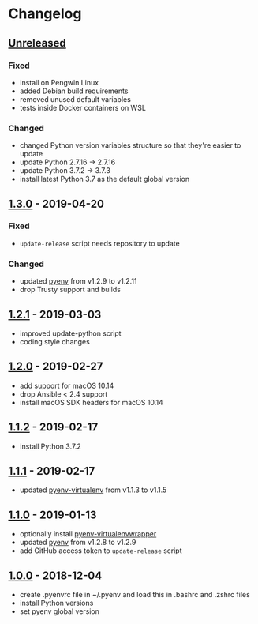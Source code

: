 # Changelog

## [Unreleased]

### Fixed

* install on Pengwin Linux
* added Debian build requirements
* removed unused default variables
* tests inside Docker containers on WSL

### Changed

* changed Python version variables structure so that they're easier to update
* update Python 2.7.16 -> 2.7.16
* update Python 3.7.2 -> 3.7.3
* install latest Python 3.7 as the default global version

## [1.3.0] - 2019-04-20

### Fixed

* `update-release` script needs repository to update

### Changed

* updated [pyenv] from v1.2.9 to v1.2.11
* drop Trusty support and builds

## [1.2.1] - 2019-03-03

* improved update-python script
* coding style changes

## [1.2.0] - 2019-02-27

* add support for macOS 10.14
* drop Ansible < 2.4 support
* install macOS SDK headers for macOS 10.14

## [1.1.2] - 2019-02-17

* install Python 3.7.2

## [1.1.1] - 2019-02-17

* updated [pyenv-virtualenv] from v1.1.3 to v1.1.5

[pyenv-virtualenv]: https://github.com/pyenv/pyenv-virtualenv

## [1.1.0] - 2019-01-13

* optionally install [pyenv-virtualenvwrapper]
* updated [pyenv] from v1.2.8 to v1.2.9
* add GitHub access token to `update-release` script

[pyenv]: https://github.com/pyenv/pyenv
[pyenv-virtualenvwrapper]: https://github.com/pyenv/pyenv-virtualenvwrapper

## [1.0.0] - 2018-12-04

* create .pyenvrc file in ~/.pyenv and load this in .bashrc and .zshrc files
* install Python versions
* set pyenv global version

[Unreleased]: https://github.com/markosamuli/ansible-pyenv/commits/develop
[1.3.0]: https://github.com/markosamuli/ansible-pyenv/releases/tag/v1.3.0
[1.2.1]: https://github.com/markosamuli/ansible-pyenv/releases/tag/v1.2.1
[1.2.0]: https://github.com/markosamuli/ansible-pyenv/releases/tag/v1.2.0
[1.1.2]: https://github.com/markosamuli/ansible-pyenv/releases/tag/v1.1.2
[1.1.1]: https://github.com/markosamuli/ansible-pyenv/releases/tag/v1.1.1
[1.1.0]: https://github.com/markosamuli/ansible-pyenv/releases/tag/v1.1.0
[1.0.0]: https://github.com/markosamuli/ansible-pyenv/releases/tag/v1.0.0
